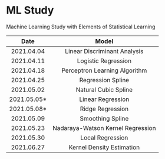 # ML Study

Machine Learning Study with Elements of Statistical Learning

|Date|Model|
|:-:|:-:|
|2021.04.04|Linear Discriminant Analysis|
|2021.04.11|Logistic Regression|
|2021.04.18|Perceptron Learning Algorithm|
|2021.04.25|Regression Spline|
|2021.05.02|Natural Cubic Spline|
|2021.05.05*|Linear Regression|
|2021.05.08*|Ridge Regression|
|2021.05.09|Smoothing Spline|
|2021.05.23|Nadaraya-Watson Kernel Regression|
|2021.05.30|Local Regression|
|2021.06.27|Kernel Density Estimation|
